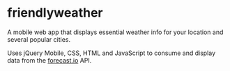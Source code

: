# friendlyweather
A mobile web app that displays essential weather info for your location and several popular cities.

Uses jQuery Mobile, CSS, HTML and JavaScript to consume and display data from the [forecast.io](http://forecast.io/) API.
